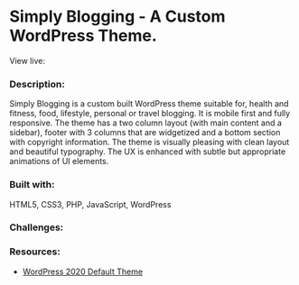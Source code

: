 # Simply Blogging - A Custom WordPress Theme. 
View live: 

### Description: 
Simply Blogging is a custom built WordPress theme suitable for, health and fitness, food, lifestyle, personal or travel blogging. It is mobile first and fully responsive. 
The theme has a two column layout (with main content and a sidebar), footer with 3 columns that are widgetized and a bottom section with copyright information. The theme is visually pleasing with clean layout and beautiful typography. The UX is enhanced with subtle but appropriate animations of UI elements.

### Built with:
HTML5, CSS3, PHP, JavaScript, WordPress

### Challenges:


### Resources:
- [WordPress 2020 Default Theme](https://wordpress.org/themes/twentytwenty/)








